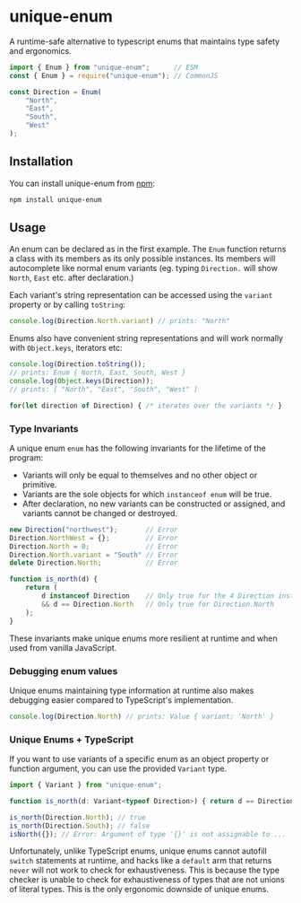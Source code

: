 # unique-enum

A runtime-safe alternative to typescript enums that maintains type safety and ergonomics.

```js
import { Enum } from "unique-enum";      // ESM
const { Enum } = require("unique-enum"); // CommonJS

const Direction = Enum(
    "North",
    "East",
    "South",
    "West"
);
```

## Installation

You can install unique-enum from [npm](https://npmjs.com/package/unique-enum):

```sh
npm install unique-enum
```

## Usage

An enum can be declared as in the first example. The `Enum` function returns a class with its members as its only possible instances. Its members will autocomplete like normal enum variants (eg. typing `Direction.` will show `North`, `East` etc. after declaration.) 

Each variant's string representation can be accessed using the `variant` property or by calling `toString`:

```js
console.log(Direction.North.variant) // prints: "North"
```

Enums also have convenient string representations and will work normally with `Object.keys`, iterators etc:

```js
console.log(Direction.toString()); 
// prints: Enum { North, East, South, West }
console.log(Object.keys(Direction)); 
// prints: [ "North", "East", "South", "West" ]

for(let direction of Direction) { /* iterates over the variants */ }
```

### Type Invariants

A unique enum `enum` has the following invariants for the lifetime of the program:

- Variants will only be equal to themselves and no other object or primitive.
- Variants are the sole objects for which `instanceof enum` will be true.
- After declaration, no new variants can be constructed or assigned, and variants cannot be changed or destroyed.

```js
new Direction("northwest");       // Error
Direction.NorthWest = {};         // Error
Direction.North = 0;              // Error
Direction.North.variant = "South" // Error
delete Direction.North;           // Error

function is_north(d) {
    return ( 
        d instanceof Direction    // Only true for the 4 Direction instances
        && d == Direction.North   // Only true for Direction.North
    );
}
```

These invariants make unique enums more resilient at runtime and when used from vanilla JavaScript.

### Debugging enum values

Unique enums maintaining type information at runtime also makes debugging easier compared to TypeScript's implementation.

```js
console.log(Direction.North) // prints: Value { variant: 'North' }
```

### Unique Enums + TypeScript

If you want to use variants of a specific enum as an object property or function argument, you can use the provided `Variant` type.

```ts
import { Variant } from "unique-enum";

function is_north(d: Variant<typeof Direction>) { return d == Direction.North; }

is_north(Direction.North); // true
is_north(Direction.South); // false
isNorth({}); // Error: Argument of type '{}' is not assignable to ...
```

Unfortunately, unlike TypeScript enums, unique enums cannot autofill `switch` statements at runtime, and hacks like a `default` arm that returns `never` will not work to check for exhaustiveness. This is because the type checker is unable to check for exhaustiveness of types that are not unions of literal types. This is the only ergonomic downside of unique enums.